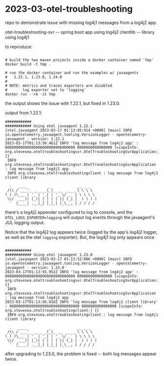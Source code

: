 # 2023-03-otel-troubleshooting

repo to demonstrate issue with missing log4j1 messages from a log4j2 app.

otel-troubleshooting-svr -- spring boot app using log4j2
clientlib -- library using log4j1

to reproduce:

```shell

# build the two maven projects inside a docker container named 'tmp'
docker build -t tmp .

# run the docker container and run the examples w/ javaagents
#   1.22.1, 1.23.0, 1.24.0
#
# NOTE: metrics and traces exporters are disabled
#       log exporter set to 'logging'
docker run --rm -it tmp
```

the output shows the issue with 1.22.1, but fixed in 1.23.0.


output from 1.22.1:
```
############
############ Using otel javaagent 1.22.1
[otel.javaagent 2023-03-17 01:13:45:914 +0000] [main] INFO io.opentelemetry.javaagent.tooling.VersionLogger - opentelemetry-javaagent - version: 1.22.1
2023-03-17T01:13:50.461Z INFO 'log message from log4j2 app' : 00000000000000000000000000000000 0000000000000000 [scopeInfo: org.stevesea.oteltroubleshootingsvr.OtelTroubleshootingSvrApplication:] {}
 INFO org.stevesea.oteltroubleshootingsvr.OtelTroubleshootingSvrApplication : log message from log4j2 app
 INFO org.stevesea.oteltroubleshootingclient : log message from log4j1 client library

  .   ____          _            __ _ _
 /\\ / ___'_ __ _ _(_)_ __  __ _ \ \ \ \
( ( )\___ | '_ | '_| | '_ \/ _` | \ \ \ \
 \\/  ___)| |_)| | | | | || (_| |  ) ) ) )
  '  |____| .__|_| |_|_| |_\__, | / / / /

```

there's a log4j2 appender configured to log to console, and the `OTEL_LOGS_EXPORTER=logging` will output log events through the javaagent's JUL logging output.

Notice that the log4j2 log appears twice (logged by the app's log4j2 logger, as well as the otel `logging` exporter).
But, the log4j1 log only appears once



```

############
############ Using otel javaagent 1.23.0
[otel.javaagent 2023-03-17 01:13:52:086 +0000] [main] INFO io.opentelemetry.javaagent.tooling.VersionLogger - opentelemetry-javaagent - version: 1.23.0
2023-03-17T01:13:55.952Z INFO 'log message from log4j2 app' : 00000000000000000000000000000000 0000000000000000 [scopeInfo: org.stevesea.oteltroubleshootingsvr.OtelTroubleshootingSvrApplication:] {}
 INFO org.stevesea.oteltroubleshootingsvr.OtelTroubleshootingSvrApplication : log message from log4j2 app
2023-03-17T01:13:56.018Z INFO 'log message from log4j1 client library' : 00000000000000000000000000000000 0000000000000000 [scopeInfo: org.stevesea.oteltroubleshootingclient:] {}
 INFO org.stevesea.oteltroubleshootingclient : log message from log4j1 client library

  .   ____          _            __ _ _
 /\\ / ___'_ __ _ _(_)_ __  __ _ \ \ \ \
( ( )\___ | '_ | '_| | '_ \/ _` | \ \ \ \
 \\/  ___)| |_)| | | | | || (_| |  ) ) ) )
  '  |____| .__|_| |_|_| |_\__, | / / / /
```

after upgrading to 1.23.0, the problem is fixed -- both log messages appear twice.